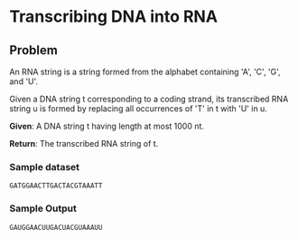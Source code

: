 # Transcribing DNA into RNA
## Problem

An RNA string is a string formed from the alphabet containing 'A', 'C', 'G',
and 'U'.

Given a DNA string t corresponding to a coding strand, its transcribed RNA
string u is formed by replacing all occurrences of 'T' in t with 'U' in u.

**Given**: A DNA string t having length at most 1000 nt.

**Return**: The transcribed RNA string of t.

### Sample dataset
```
GATGGAACTTGACTACGTAAATT
```

### Sample Output
```
GAUGGAACUUGACUACGUAAAUU
```
